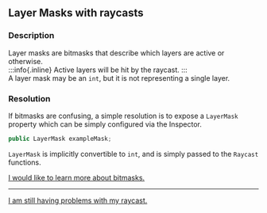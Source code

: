 ## Layer Masks with raycasts
### Description
Layer masks are bitmasks that describe which layers are active or otherwise.  
:::info{.inline}
Active layers will be hit by the raycast.
:::  
A layer mask may be an `int`, but it is not representing a single layer.  
### Resolution
If bitmasks are confusing, a simple resolution is to expose a `LayerMask` property which can be simply configured via the Inspector.  
```csharp
public LayerMask exampleMask;
```
`LayerMask` is implicitly convertible to `int`, and is simply passed to the `Raycast` functions.  

[I would like to learn more about bitmasks.](../Physics/Bitmasks.md)

---
[I am still having problems with my raycast.](Incorrect%20Parameters.md)